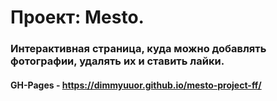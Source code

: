 # Проект: Mesto.

### Интерактивная страница, куда можно добавлять фотографии, удалять их и ставить лайки.



#### GH-Pages - https://dimmyuuor.github.io/mesto-project-ff/
